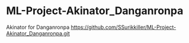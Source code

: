# ML-Project-Akinator_Danganronpa
Akinator for Danganronpa 
https://github.com/SSurikkiller/ML-Project-Akinator_Danganronpa.git
